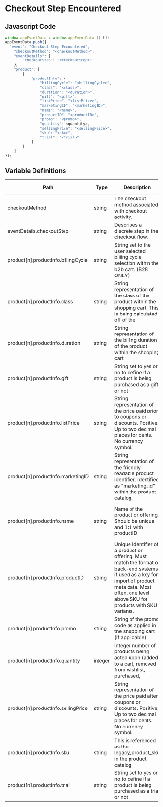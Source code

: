 # Checkout Step Encountered

### 

## Javascript Code
```js
window.appEventData = window.appEventData || [];
appEventData.push({
  "event": "Checkout Step Encountered",
    "checkoutMethod": "<checkoutMethod>",
    "eventDetails": {
        "checkoutStep": "<checkoutStep>"
    },
    "product": [
        {
            "productInfo": {
                "billingCycle": "<billingCycle>",
                "class": "<class>",
                "duration": "<duration>",
                "gift": "<gift>",
                "listPrice": "<listPrice>",
                "marketingID": "<marketingID>",
                "name": "<name>",
                "productID": "<productID>",
                "promo": "<promo>",
                "quantity": <quantity>,
                "sellingPrice": "<sellingPrice>",
                "sku": "<sku>",
                "trial": "<trial>"
            }
        }
    ]
});
```

## Variable Definitions

|Path|Type|Description|Example|Pattern|Min Length|Max Length|Minimum|Maximum|Multiple Of|
| --- | --- | --- | --- | --- | --- | --- | --- | --- | --- |
|checkoutMethod|string|The checkout method associated with checkout activity.||||||||
|eventDetails.checkoutStep|string|Describes a discrete step in the checkout flow. |Cart Review, Billing Info, Shipping Info, Order Review|||||||
|product[n].productInfo.billingCycle|string|String set to the user selected billing cycle selection within the b2b cart. \(B2B ONLY\)|Quarterly, Yearly|||||||
|product[n].productInfo.class|string|String representation of the class of the product within the shopping cart. This is being calculated off of the|b2b, b2c|||||||
|product[n].productInfo.duration|string|String representation of the billing duration of the product within the shopping cart|annual, monthly|||||||
|product[n].productInfo.gift|string|String set to yes or no to define if a product is being purchased as a gift or not|"true", "false"|||||||
|product[n].productInfo.listPrice|string|String representation of the price paid prior to coupons or discounts. Positive. Up to two decimal places for cents. No currency symbol.|200, 29.99, 50, 0|||||||
|product[n].productInfo.marketingID|string|String representation of the friendly readable product identifier. Identified as "marketing\_id" within the product catalog.|AI-PLUS-DATA, EVERY-NEW-B2B-A, CL-M-PLUS-FT|||||||
|product[n].productInfo.name|string|Name of the product or offering. Should be unique and 1:1 with productID|Core Tech \(Annual\), Data+ Free Trial \(converts to Annual\), Security + Cloud \(Pilot\)|||||||
|product[n].productInfo.productID|string|Unique Identifier of a product or offering.  Must match the format of back-end systems if used as a key for import of product meta data. Most often, one level above SKU for products with SKU variants. |155, 65588, 987764448|||||||
|product[n].productInfo.promo|string|String of the promo code as applied in the shopping cart \(if applicable\)|25FEB30OFFYRCT|||||||
|product[n].productInfo.quantity|integer|Integer number of products being acted upon \(added to a cart, removed from wishlist, purchased,|1, 2, 5, 10, 50|||||||
|product[n].productInfo.sellingPrice|string|String representation of the price paid after coupons or discounts. Positive. Up to two decimal places for cents. No currency symbol.|200, 29.99, 50, 0|||||||
|product[n].productInfo.sku|string|This is referenced as the legacy\_product\_sku in the product catalog|SECURITY-PLUS-CL, AI-PLUS, IND-EVERYTHING|||||||
|product[n].productInfo.trial|string|String set to yes or no to define if a product is being purchased as a trial or not|"true", "false"|||||||




